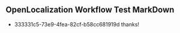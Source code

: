 ## OpenLocalization Workflow Test MarkDown
* 333331c5-73e9-4fea-82cf-b58cc681919d thanks!

<!--HONumber=Sep16_HO2-->


